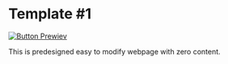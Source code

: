 # Template #1
[![Button Prewiev]][Link]

This is predesigned easy to modify webpage with zero content.

[Button Prewiev]: https://img.shields.io/badge/-Preview-brightgreen?style=for-the-badge
[Link]: https://htmlpreview.github.io/?https://github.com/AlbertBence/Webpage-library/blob/main/Template%20%231/index.html
